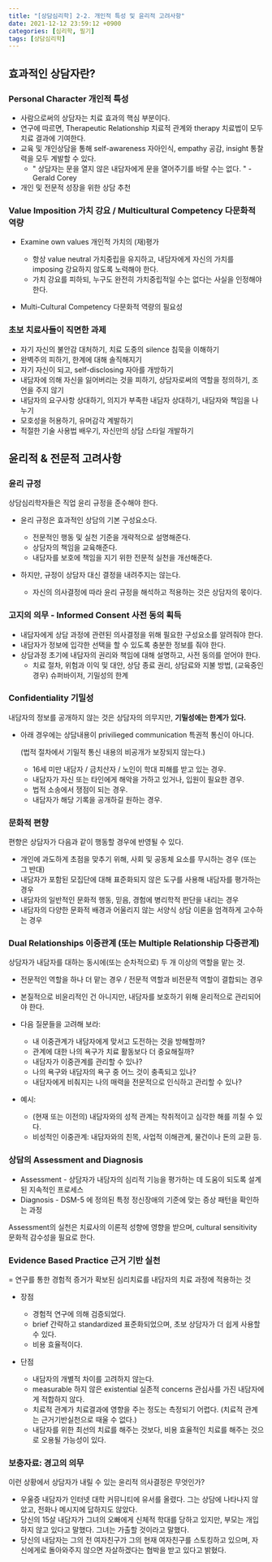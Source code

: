 ```yaml
---
title: "[상담심리학] 2-2. 개인적 특성 및 윤리적 고려사항"
date: 2021-12-12 23:59:12 +0900
categories: [심리학, 필기]
tags: [상담심리학]
---
```


## 효과적인 상담자란?

### Personal Character 개인적 특성

- 사람으로써의 상담자는 치료 효과의 핵심 부분이다.
- 연구에 따르면, Therapeutic Relationship 치료적 관계와 therapy 치료법이 모두 치료 결과에 기여한다.
- 교육 및 개인상담을 통해 self-awareness 자아인식, empathy 공감, insight 통찰력을 모두 계발할 수 있다.
  - " 상담자는 문을 열지 않은 내담자에게 문을 열어주기를 바랄 수는 없다. " - Gerald Corey
- 개인 및 전문적 성장을 위한 상담 추천



### Value Imposition 가치 강요 / Multicultural Competency 다문화적 역량

- Examine own values 개인적 가치의 (재)평가
  - 항상 value neutral 가치중립을 유지하고, 내담자에게 자신의 가치를 imposing 강요하지 않도록 노력해야 한다.
  - 가치 강요를 피하되, 누구도 완전히 가치중립적일 수는 없다는 사실을 인정해야 한다.

- Multi-Cultural Competency 다문화적 역량의 필요성



### 초보 치료사들이 직면한 과제

- 자기 자신의 불안감 대처하기, 치료 도중의 silence 침묵을 이해하기
- 완벽주의 피하기, 한계에 대해 솔직해지기
- 자기 자신이 되고, self-disclosing 자아를 개방하기
- 내담자에 의해 자신을 잃어버리는 것을 피하기, 상담자로써의 역할을 정의하기, 조언을 주지 않기
- 내담자의 요구사항 상대하기, 의지가 부족한 내담자 상대하기, 내담자와 책임을 나누기
- 모호성을 허용하기, 유머감각 계발하기
- 적절한 기술 사용법 배우기, 자신만의 상담 스타일 개발하기





## 윤리적 & 전문적 고려사항

### 윤리 규정

상담심리학자들은 직업 윤리 규정을 준수해야 한다.

- 윤리 규정은 효과적인 상담의 기본 구성요소다.
  - 전문적인 행동 및 실천 기준을 개략적으로 설명해준다.
  - 상담자의 책임을 교육해준다.
  - 내담자를 보호에 책임을 지기 위한 전문적 실천을 개선해준다.

- 하지만, 규정이 상담자 대신 결정을 내려주지는 않는다.
  - 자신의 의사결정에 따라 윤리 규정을 해석하고 적용하는 것은 상담자의 몫이다.



### 고지의 의무 - Informed Consent 사전 동의 획득

- 내담자에게 상담 과정에 관련된 의사결정을 위해 필요한 구성요소를 알려줘야 한다.
- 내담자가 정보에 입각한 선택을 할 수 있도록 충분한 정보를 줘야 한다.
- 상담과정 초기에 내담자의 권리와 책임에 대해 설명하고, 사전 동의를 얻어야 한다.
  - 치료 절차, 위험과 이익 및 대안, 상담 종료 권리, 상담료와 지불 방법, (교육중인 경우) 슈퍼바이저, 기밀성의 한계



### Confidentiality 기밀성

내담자의 정보를 공개하지 않는 것은 상담자의 의무지만, **기밀성에는 한계가 있다.**

- 아래 경우에는 상담내용이 privilieged communication 특권적 통신이 아니다.

  (법적 절차에서 기밀적 통신 내용의 비공개가 보장되지 않는다.)

  - 16세 미만 내담자 / 금치산자 / 노인이 학대 피해를 받고 있는 경우.
  - 내담자가 자신 또는 타인에게 해악을 가하고 있거나, 입원이 필요한 경우.
  - 법적 소송에서 쟁점이 되는 경우.
  - 내담자가 해당 기록을 공개하길 원하는 경우.



### 문화적 편향

편향은 상담자가 다음과 같이 행동할 경우에 반영될 수 있다.

- 개인에 과도하게 초점을 맞추기 위해, 사회 및 공동체 요소를 무시하는 경우 (또는 그 반대)
- 내담자가 포함된 모집단에 대해 표준화되지 않은 도구를 사용해 내담자를 평가하는 경우
- 내담자의 일반적인 문화적 행동, 믿음, 경험에 병리학적 판단을 내리는 경우
- 내담자의 다양한 문화적 배경과 어울리지 않는 서양식 상담 이론을 엄격하게 고수하는 경우



### Dual Relationships 이중관계 (또는 Multiple Relationship 다중관계)

상담자가 내담자를 대하는 동시에(또는 순차적으로) 두 개 이상의 역할을 맡는 것.

- 전문적인 역할을 하나 더 맡는 경우 / 전문적 역할과 비전문적 역할이 결합되는 경우

- 본질적으로 비윤리적인 건 아니지만, 내담자를 보호하기 위해 윤리적으로 관리되어야 한다.
- 다음 질문들을 고려해 보라:
  - 내 이중관계가 내담자에게 맞서고 도전하는 것을 방해할까?
  - 관계에 대한 나의 욕구가 치료 활동보다 더 중요해질까?
  - 내담자가 이중관계를 관리할 수 있나?
  - 나의 욕구와 내담자의 욕구 중 어느 것이 충족되고 있나?
  - 내담자에게 비춰지는 나의 매력을 전문적으로 인식하고 관리할 수 있나?
- 예시:
  - (현재 또는 이전의) 내담자와의 성적 관계는 착취적이고 심각한 해를 끼칠 수 있다.
  - 비성적인 이중관계: 내담자와의 친목, 사업적 이해관계, 물건이나 돈의 교환 등.



### 상담의 Assessment and Diagnosis

- Assessment - 상담자가 내담자의 심리적 기능을 평가하는 데 도움이 되도록 설계된 지속적인 프로세스
- Diagnosis - DSM-5 에 정의된 특정 정신장애의 기준에 맞는 증상 패턴을 확인하는 과정

Assessment의 실천은 치료사의 이론적 성향에 영향을 받으며, cultural sensitivity 문화적 감수성을 필요로 한다.



### Evidence Based Practice 근거 기반 실천

= 연구를 통한 경험적 증거가 확보된 심리치료를 내담자의 치료 과정에 적용하는 것

- 장점
  - 경험적 연구에 의해 검증되었다.
  - brief 간략하고 standardized 표준화되었으며, 초보 상담자가 더 쉽게 사용할 수 있다.
  - 비용 효율적이다.

- 단점
  - 내담자의 개별적 차이를 고려하지 않는다.
  - measurable 하지 않은 existential 실존적 concerns 관심사를 가진 내담자에게 적합하지 않다.
  - 치료적 관계가 치료결과에 영향을 주는 정도는 측정되기 어렵다. (치료적 관계는 근거기반실천으로 때울 수 없다.) 
  - 내담자를 위한 최선의 치료를 해주는 것보다, 비용 효율적인 치료를 해주는 것으로 오용될 가능성이 있다.



### 보충자료: 경고의 의무

이런 상황에서 상담자가 내릴 수 있는 윤리적 의사결정은 무엇인가?

- 우울증 내담자가 인터넷 대학 커뮤니티에 유서를 올렸다. 그는 상담에 나타나지 않았고, 전화나 메시지에 답하지도 않았다.
- 당신의 15살 내담자가 그녀의 오빠에게 신체적 학대를 당하고 있지만, 부모는 개입하지 않고 있다고 말했다. 그녀는 가출할 것이라고 말했다.
- 당신의 내담자는 그의 전 여자친구가 그의 현재 여자친구를 스토킹하고 있으며, 자신에게로 돌아와주지 않으면 자살하겠다는 협박을 받고 있다고 밝혔다.
